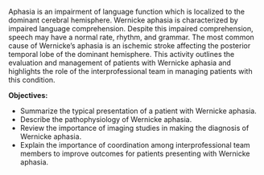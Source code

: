 Aphasia is an impairment of language function which is localized to the dominant cerebral hemisphere. Wernicke aphasia is characterized by impaired language comprehension. Despite this impaired comprehension, speech may have a normal rate, rhythm, and grammar. The most common cause of Wernicke’s aphasia is an ischemic stroke affecting the posterior temporal lobe of the dominant hemisphere. This activity outlines the evaluation and management of patients with Wernicke aphasia and highlights the role of the interprofessional team in managing patients with this condition.

**Objectives:**
- Summarize the typical presentation of a patient with Wernicke aphasia.
- Describe the pathophysiology of Wernicke aphasia.
- Review the importance of imaging studies in making the diagnosis of Wernicke aphasia.
- Explain the importance of coordination among interprofessional team members to improve outcomes for patients presenting with Wernicke aphasia.